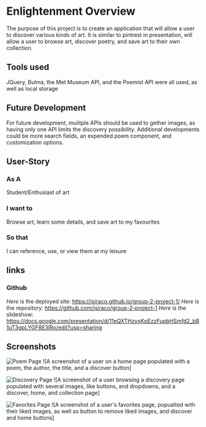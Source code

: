 # Enlightenment Overview
The purpose of this project is to create an application that will allow a user to discover various kinds of art.
It is similar to pintrest in presentation, will allow a user to browse art, discover poetry, and save art to their own collection.
## Tools used 
JQuery, Bulma, the Met Museum API, and the Poemist API were all used, as well as local storage
## Future Development
For future development, mulitple APIs should be used to gether images, as having only one API limits the discovery possibility. Additional developments could be more search fields, an expended poem component, and customization options.

## User-Story 
### As A
Student/Enthusiast of art
### I want to
Browse art, learn some details, and save art to my favourites
### So that 
I can reference, use, or view them at my leisure

## links 
### Github
*Here* is the deployed site: https://jsiraco.github.io/group-2-project-1/
*Here* is the repository: https://github.com/jsiraco/group-2-project-1
*Here* is the slideshow: https://docs.google.com/presentation/d/11eQXTHzyxKpEzzFupbHSmfd2_bB1uT3gpLYGF8E3lRo/edit?usp=sharing

## Screenshots
![Poem Page](https://user-images.githubusercontent.com/83827081/128585172-9b20fa69-a180-4bb5-bcfa-ef4083ddda10.png)
![A screenshot of a user on a home page populated with a poem, the author, the title, and a discover button]


![Discovery Page](https://user-images.githubusercontent.com/83827081/128585131-926dd32d-54fb-4d67-bb6b-9c8f9f1bf902.jpg)
![A screenshot of a user browsing a discovery page populated with several images, like buttons, and dropdowns, and a discover, home, and collection page]

![Favorites Page](https://user-images.githubusercontent.com/83827081/128585202-fad31ebf-1352-41a3-8f1a-68ebfbe9aa3c.jpg)
![A screenshot of a user's favorites page, popualted with their liked images, as well as button to remove liked images, and discover and home buttons]
